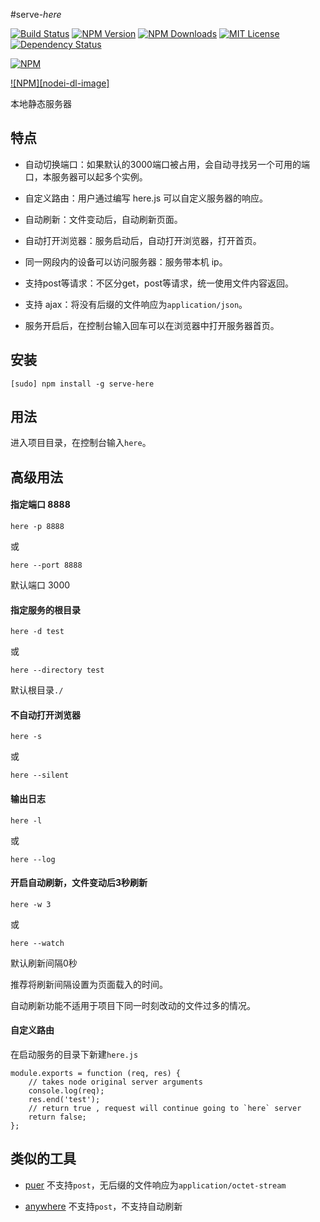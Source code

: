 #serve-*here*

[![Build Status][travis-image]][travis-url]
[![NPM Version][npm-version-image]][npm-url]
[![NPM Downloads][npm-downloads-image]][npm-url]
[![MIT License][license-image]][license-url]
[![Dependency Status][david-image]][david-url]

[![NPM][nodei-image]][nodei-url]

[![NPM][nodei-dl-image]][nodei-url]

本地静态服务器

## 特点

- 自动切换端口：如果默认的3000端口被占用，会自动寻找另一个可用的端口，本服务器可以起多个实例。

- 自定义路由：用户通过编写 here.js 可以自定义服务器的响应。

- 自动刷新：文件变动后，自动刷新页面。

- 自动打开浏览器：服务启动后，自动打开浏览器，打开首页。

- 同一网段内的设备可以访问服务器：服务带本机 ip。

- 支持post等请求：不区分get，post等请求，统一使用文件内容返回。

- 支持 ajax：将没有后缀的文件响应为`application/json`。

- 服务开启后，在控制台输入回车可以在浏览器中打开服务器首页。

## 安装

`[sudo] npm install -g serve-here`

## 用法

进入项目目录，在控制台输入`here`。

## 高级用法

#### 指定端口 8888

`here -p 8888`

或

`here --port 8888`

默认端口 3000

#### 指定服务的根目录

`here -d test`

或

`here --directory test`

默认根目录`./`

#### 不自动打开浏览器

`here -s`

或

`here --silent`

#### 输出日志

`here -l`

或

`here --log`


#### 开启自动刷新，文件变动后3秒刷新

`here -w 3`

或

`here --watch`

默认刷新间隔0秒

推荐将刷新间隔设置为页面载入的时间。

自动刷新功能不适用于项目下同一时刻改动的文件过多的情况。

#### 自定义路由

在启动服务的目录下新建`here.js`

```
module.exports = function (req, res) {
    // takes node original server arguments
    console.log(req);
    res.end('test');
    // return true , request will continue going to `here` server
    return false;
};

```

## 类似的工具

- [puer](https://www.npmjs.com/package/puer) 不支持`post`，无后缀的文件响应为`application/octet-stream`

- [anywhere](https://www.npmjs.com/package/anywhere) 不支持`post`，不支持自动刷新


[npm-version-image]: http://img.shields.io/npm/v/serve-here.svg?style=flat-square
[npm-url]: https://www.npmjs.com/package/serve-here
[npm-downloads-image]: http://img.shields.io/npm/dm/serve-here.svg?style=flat-square
[license-image]: http://img.shields.io/badge/license-MIT-blue.svg?style=flat-square
[license-url]: LICENSE
[travis-image]: https://img.shields.io/travis/vivaxy/here.svg?style=flat-square
[travis-url]: https://travis-ci.org/vivaxy/here
[david-image]: http://img.shields.io/david/vivaxy/here.svg?style=flat-square
[david-url]: https://david-dm.org/vivaxy/here
[nodei-image]: https://nodei.co/npm-dl/serve-here.png?height=3
[nodei-url]: https://nodei.co/npm/serve-here/
[nodei-image]: https://nodei.co/npm/serve-here.svg?downloads=true&downloadRank=true&stars=true
